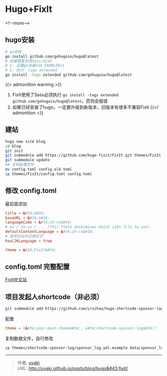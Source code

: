 # Hugo&#43;FixIt


&lt;!--more--&gt;

## hugo安装

```bash
# go安装
go install github.com/gohugoio/hugo@latest
# 如果需要支持Sass/SCSS
# 1. 设置go变量CGO_ENABLED=1
# 2. 执行 -tags extended
go install -tags extended github.com/gohugoio/hugo@latest
```
{{&lt; admonition warning &gt;}}

1. FixIt使用了Sass必须执行 `go install -tags extended github.com/gohugoio/hugo@latest`，否则会报错
2. 如果已经安装了hugo，一定要升级到新版本，旧版本有很多不兼容FixIt
{{&lt;/ admonition &gt;}}

## 建站

```bash
hugo new site blog
cd blog
git init
git submodule add https://github.com/hugo-fixit/FixIt.git themes/FixIt
git submodule update
## 复制配置文件
mv config.toml config.old.toml
cp themes/FixIt/config.toml config.toml
```

## 修改 config.toml

最前面添加
```toml
title = &#34;&#34;
baseURL = &#34;&#34;
languageCode = &#34;zh-cn&#34;
# en / zh-cn / ... (This field determines which i18n file to use)
defaultContentLanguage = &#34;zh-cn&#34;
# 是否包括中日韩文字
hasCJKLanguage = true

theme = &#34;FixIt&#34;
```

## config.toml 完整配置

[FixIt中文站](https://fixit.lruihao.cn/zh-cn/documentation/basics/)

## 项目发起人shortcode（非必须）

```bash
git submodule add https://github.com/Lruihao/hugo-shortcode-sponsor-log.git themes/shortcode-sponsor-log
```

配置
```toml
theme = [&#34;your-main-theme&#34;, &#34;shortcode-sponsor-log&#34;]
```

复制数据文件，自行修改
```bash
cp themes/shortcode-sponsor-log/sponsor_log.yml.example data/sponsor_log.yml
```

---

> 作者: [uyaki](https://www.github.com/uyaki)  
> URL: http://uyaki.github.io/posts/blog/hugo&#43;fixit/  

